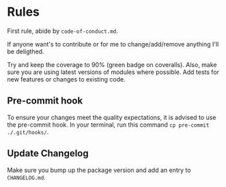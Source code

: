 # Rules

First rule, abide by `code-of-conduct.md`.

If anyone want's to contribute or for me to change/add/remove anything I'll be deligthed.

Try and keep the coverage to 90% (green badge on coveralls). Also, make sure you are using latest versions of modules where possible. Add tests for new features or changes to existing code.

## Pre-commit hook

To ensure your changes meet the quality expectations, it is advised to use the pre-commit hook. In your terminal, run
this command `cp pre-commit ./.git/hooks/`.

## Update Changelog

Make sure you bump up the package version and add an entry to `CHANGELOG.md`.